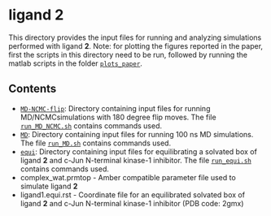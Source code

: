 # ligand 2
This directory provides the input files for running and analyzing simulations performed with ligand **2**. Note: for plotting the figures reported in the paper, first the scripts in this directory need to be run, followed by running the matlab scripts in the folder [`plots_paper`](../plots_paper).

## Contents

- [`MD-NCMC-flip`](MD-NCMC-flip): Directory containing input files for running MD/NCMCsimulations with 180 degree flip moves. The file [`run_MD_NCMC.sh`](MD-NCMC-flip/run_MD_NCMC.sh) contains commands used.
- [`MD`](MD): Directory containing input files for running 100 ns MD simulations. The file [`run_MD.sh`](MD/run_MD.sh) contains commands used.
- [`equi`](equi): Directory containing input files for equilibrating a solvated box of ligand **2** and c-Jun N-terminal kinase-1 inhibitor. The file [`run_equi.sh`](equi/run_equi.sh) contains commands used.
- complex_wat.prmtop - Amber compatible parameter file used to simulate ligand **2**
- ligand1.equi.rst - Coordinate file for an equilibrated solvated box of ligand **2** and c-Jun N-terminal kinase-1 inhibitor (PDB code: 2gmx)
